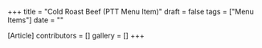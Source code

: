 +++
title = "Cold Roast Beef (PTT Menu Item)"
draft = false
tags = ["Menu Items"]
date = ""

[Article]
contributors = []
gallery = []
+++
